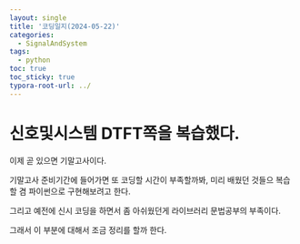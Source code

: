 ```yaml
---
layout: single
title: '코딩일지(2024-05-22)'
categories:
  - SignalAndSystem
tags:
  - python
toc: true
toc_sticky: true
typora-root-url: ../
---
```








# 신호및시스템 DTFT쪽을 복습했다.



이제 곧 있으면 기말고사이다. 

기말고사 준비기간에 들어가면 또 코딩할 시간이 부족할까봐, 미리 배웠던 것들으 복습할 겸 파이썬으로 구현해보려고 한다.

그리고 예전에 신시 코딩을 하면서 좀 아쉬웠던게 라이브러리 문법공부의 부족이다.

그래서 이 부분에 대해서 조금 정리를 할까 한다.









